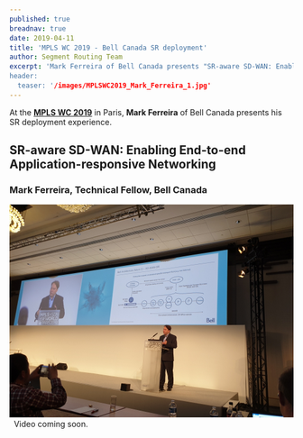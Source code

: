 ```yaml
---
published: true
breadnav: true
date: 2019-04-11
title: 'MPLS WC 2019 - Bell Canada SR deployment'
author: Segment Routing Team
excerpt: 'Mark Ferreira of Bell Canada presents "SR-aware SD-WAN: Enabling End-to-end Application-responsive Networking"
header:
  teaser: '/images/MPLSWC2019_Mark_Ferreira_1.jpg'
---
```

At the [**MPLS WC 2019**](<https://www.uppersideconferences.com/mpls-sdn-nfv/mplswc2019_agenda_day_02_01.html>) in Paris,
**Mark Ferreira** of Bell Canada presents his SR deployment experience.

## SR-aware SD-WAN: Enabling End-to-end Application-responsive Networking
### Mark Ferreira, Technical Fellow, Bell Canada
<img src="/images/MPLSWC2019_Mark_Ferreira_1.jpg">
&nbsp;
Video coming soon.
